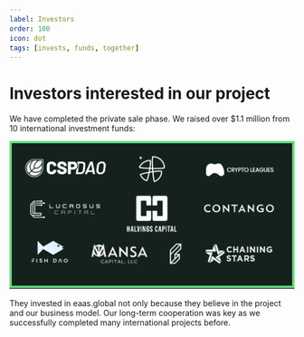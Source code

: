 ```yaml
---
label: Investors
order: 100
icon: dot
tags: [invests, funds, together]
---
```


# Investors interested in our project

We have completed the private sale phase. We raised over $1.1 million from 10 international investment funds:

![](/src/investors/partners_2.png)
<!--

<div class="grid-container">
    <div class="grid-item">
        <a href="https://halvingscapital.com/"><img src="/src/investors/logo_halvings_capital.png" style="width:100%"></a>
    </div>
    <div class="grid-item">
        <a href="https://fishdao.io/"><img src="/src/investors/logo_fish_dao.png" style="width:100%"></a>
    </div>
    <div class="grid-item">
        <a href="https://www.lucrosus.capital/"><img src="/src/investors/logo_lucrosus_capital.png" style="width:100%"></a>
    </div>
    <div class="grid-item">
        <a href="http://mansallc.info/"><img src="/src/investors/logo_mansa_capital_llc.png" style="width:100%"></a>
    </div>
    <div class="grid-item">
        <a href="https://synapse.network/"><img src="/src/investors/logo_synapse_network.png" style="width:100%"></a>
    </div>
    <div class="grid-item">
        <a href="https://cspdao.network/"><img src="/src/investors/logo_cspdao.png" style="width:100%"></a>
    </div>
    <div class="grid-item">
        <a href="https://chainingstars.com/"><img src="/src/investors/logo_chaining_stars.png" style="width:100%"></a>
    </div>
    <div class="grid-item">
        <a href="https://cryptoleagues.io/"><img src="/src/investors/logo_crypto_leagues.png" style="width:100%"></a>
    </div>
    <div class="grid-item">
        <a href="https://www.contango.digital/"><img src="/src/investors/logo_contango.png" style="width:100%"></a>
    </div>
    <div class="grid-item"></div>
    <div class="grid-item">
        <a href="https://www.feradao.vc/"><img src="/src/investors/logo_fera_capital.png" style="width:100%"></a>
    </div>
</div>

<style>
    .grid-container {
        display: grid;
        grid-template-columns: auto auto auto;
        grid-gap: 10px;
        padding: 10px;
    }
    .grid-item {
        padding: 20px;
        text-align: center;
        display: flex;
        align-items: center;
        justify-content: center;
    }
</style>

-->
They invested in eaas.global not only because they believe in the project and our business model.
Our long-term cooperation was key as we successfully completed many international projects before.
